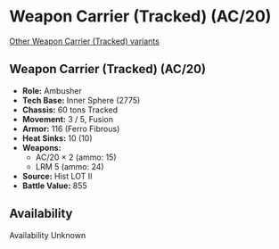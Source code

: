 # Weapon Carrier (Tracked) (AC/20) 

[Other Weapon Carrier (Tracked) variants](../weapon_carrier_tracked.md) 

## Weapon Carrier (Tracked) (AC/20) 

- **Role:** Ambusher 
- **Tech Base:** Inner Sphere (2775) 
- **Chassis:** 60 tons Tracked 
- **Movement:** 3 / 5, Fusion 
- **Armor:** 116 (Ferro Fibrous) 
- **Heat Sinks:** 10 (10) 
- **Weapons:** 
  - AC/20 × 2 (ammo: 15) 
  - LRM 5 (ammo: 24) 
- **Source:** Hist LOT II 
- **Battle Value:** 855 

## Availability 

Availability Unknown 

